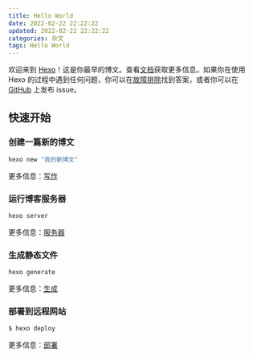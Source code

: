 ```yaml
---
title: Hello World
date: 2022-02-22 22:22:22
updated: 2022-02-22 22:22:22
categories: 杂文
tags: Hello World
---
```

欢迎来到 [Hexo](https://hexo.io/)！这是你最早的博文。查看[文档](https://hexo.io/docs/)获取更多信息。如果你在使用 Hexo 的过程中遇到任何问题，你可以在[故障排除](https://hexo.io/docs/troubleshooting.html)找到答案，或者你可以在 [GitHub](https://github.com/hexojs/hexo/issues) 上发布 issue。

## 快速开始

### 创建一篇新的博文

``` bash
hexo new "我的新博文"
```

更多信息：[写作](https://hexo.io/docs/writing.html)

### 运行博客服务器

``` bash
hexo server
```

更多信息：[服务器](https://hexo.io/docs/server.html)

### 生成静态文件

``` bash
hexo generate
```

更多信息：[生成](https://hexo.io/docs/generating.html)

### 部署到远程网站

``` bash
$ hexo deploy
```

更多信息：[部署](https://hexo.io/docs/one-command-deployment.html)
